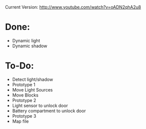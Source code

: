 Current Version:
http://www.youtube.com/watch?v=oADN2qhA2u8

Done:
======================
- Dynamic light
- Dynamic shadow

To-Do:
======================
- Detect light/shadow
- Prototype 1
- Move Light Sources
- Move Blocks
- Prototype 2
- Light sensor to unlock door
- Battery compartment to unlock door
- Prototype 3
- Map file
